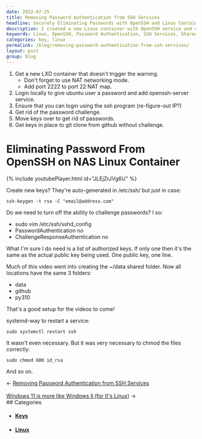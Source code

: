 ```yaml
---
date: 2022-07-25
title: Removing Password Authentication from SSH Services
headline: Securely Eliminating Passwords with OpenSSH and Linux Containers
description: I created a new Linux container with OpenSSH service and disabled the ability to challenge passwords, then moved keys over to eliminate passwords. I also set up a shared folder with three sub-folders, changed permissions on the keys, and restarted the SSH service. Read my blog post to learn how I did it.
keywords: Linux, OpenSSH, Password Authentication, SSH Services, Shared Folder, Sub-Folders, Permissions, Keys, Restarting
categories: key, linux
permalink: /blog/removing-password-authentication-from-ssh-services/
layout: post
group: blog
---
```



1. Get a new LXD container that doesn't trigger the warning.
   - Don't forget to use NAT networking mode.
   - Add port 2222 to port 22 NAT map.
2. Login locally to give ubuntu user a password and add openssh-server service.
3. Ensure that you can login using the ssh program (re-figure-out IP?)
4. Get rid of the password challenge.
5. Move keys over to get rid of passwords.
6. Get keys in place to git clone from github without challenge.

# Eliminating Password From OpenSSH on NAS Linux Container

{% include youtubePlayer.html id="JLEjZrJVg6U" %}

Create new keys? They're auto-generated in /etc/ssh/ but just in case:

    ssh-keygen -t rsa -C "email@address.com"

Do we need to turn off the ability to challenge passwords? I so:

- sudo vim /etc/ssh/sshd_config
- PasswordAuthentication no
- ChallengeResponseAuthentication no

What I'm sure I do need is a list of authorized keys. If only one then it's the
same as the actual public key being used. One public key, one line.

Much of this video went into creating the ~/data shared folder. Now all
locations have the same 3 folders:

- data
- github
- py310

That's a good setup for the videos to come!

systemd-way to restart a service:

    sudo systemctl restart ssh

It wasn't even necessary. But it was very necessary to chmod the files
correctly:

    sudo chmod 600 id_rsa

And so on.


<div class="arrow-links"><div class="post-nav-prev"><span class="arrow">&larr;&nbsp;</span><a href="/blog/removing-password-authentication-from-ssh-services/">Removing Password Authentication from SSH Services</a></div> &nbsp; <div class="post-nav-next"><a href="/blog/windows-11-is-more-like-windows-il-for-it-s-linux/">Windows 11 is more like Windows Il (for It's Linux)</a><span class="arrow">&nbsp;&rarr;</span></div></div>
## Categories

<ul>
<li><h4><a href='/key/'>Keys</a></h4></li>
<li><h4><a href='/linux/'>Linux</a></h4></li></ul>